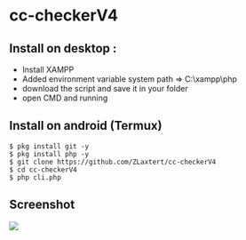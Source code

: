 # cc-checkerV4

## Install on desktop : 
- Install XAMPP
- Added environment variable system path => C:\xampp\php
- download the script and save it in your folder
- open CMD and running

## Install on android (Termux)
    $ pkg install git -y
    $ pkg install php -y
    $ git clone https://github.com/ZLaxtert/cc-checkerV4
    $ cd cc-checkerV4
    $ php cli.php

## Screenshot
<img src="https://github.com/ZLaxtert/cc-checkerV4/blob/main/ss%20cc%20checker%20v4.png">


